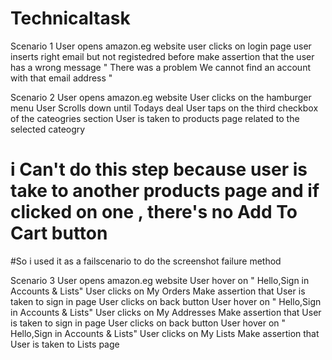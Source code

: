 # Technicaltask
Scenario 1 
User opens amazon.eg website 
user clicks on login page 
user inserts right email but not registedred before 
make assertion that the user has a wrong message " There was a problem We cannot find an account with that email address "

Scenario 2 
User opens amazon.eg website 
User clicks on the hamburger menu 
User Scrolls down until Todays deal
User taps on the third checkbox of the cateogries section 
User is taken to products page related to the selected cateogry 
# i Can't do this step because user is take to another products page and if clicked on one , there's no Add To Cart button
#So i used it as a failscenario to do the screenshot failure method 

Scenario 3 
User opens amazon.eg website 
User hover on " Hello,Sign in Accounts & Lists"
User clicks on My Orders
Make assertion that User is taken to sign in page 
User clicks on back button 
User hover on " Hello,Sign in Accounts & Lists"
User clicks on My Addresses
Make assertion that User is taken to sign in page 
User clicks on back button 
User hover on " Hello,Sign in Accounts & Lists"
User clicks on My Lists
Make assertion that User is taken to Lists page 
